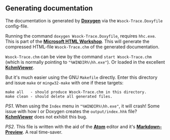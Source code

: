 ## Generating documentation

The documentation is generated by **[Doxygen](http://www.stack.nl/~dimitri/doxygen/index.html)**
via the `Wsock-Trace.Doxyfile` config-file.

Running the command `doxygen Wsock-Trace.Doxyfile`, requires `hhc.exe`.
This is part of the **[Microsoft HTML Workshop](https://www.microsoft.com/en-us/download/details.aspx?id=21138)**.
This will generate the compressed HTML-file `Wsock-Trace.chm` of the generated documentation.

`Wsock-Trace.chm` can be view by the command `start Wsock-Trace.chm` (which is normally
pointing to `"%WINDIR%\hh.exe"`). Or loaded in the excellent
**[KchmViewer](http://www.ulduzsoft.com/linux/kchmviewer/getting-kchmviewer/)**.

But it's much easier using the GNU `Makefile` directly. Enter this directory
and issue `make` or `mingw32-make` with one if these targets:
```
make all   - should produce Wsock-Trace.chm in this directory.
make clean - should delete all generated files.
```

*PS1*. When using the `Index` menu in `"%WINDIR%\hh.exe"`, it will crash!
  Some issue with how I or Doxygen creates the `output/index.hhk` file?
   **[KchmViewer](http://www.ulduzsoft.com/linux/kchmviewer/getting-kchmviewer/)** does
   not exhibit this bug.

*PS2*. This file is written with the aid of the **[Atom](https://atom.io/)**
   editor and it's **[Markdown-Preview](https://atom.io/packages/markdown-preview)**.
   A real time-saver.
